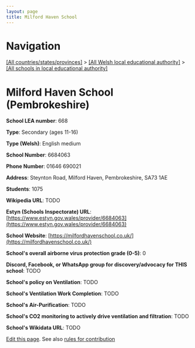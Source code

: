 ```yaml
---
layout: page
title: Milford Haven School
---
```

# Navigation

[[All countries/states/provinces]](../../..) > [[All Welsh local educational authority]](../..) > [[All schools in local educational authority]](..)

# Milford Haven School (Pembrokeshire)

**School LEA number**: 668

**Type**: Secondary (ages 11-16)

**Type (Welsh)**: English medium

**School Number**: 6684063

**Phone Number**: 01646 690021

**Address**: Steynton Road, Milford Haven, Pembrokeshire, SA73 1AE

**Students**: 1075

**Wikipedia URL**: TODO

**Estyn (Schools Inspectorate) URL**: [https://www.estyn.gov.wales/provider/6684063](https://www.estyn.gov.wales/provider/6684063)

**School Website**: [https://milfordhavenschool.co.uk/](https://milfordhavenschool.co.uk/)

**School's overall airborne virus protection grade (0-5)**: 0

**Discord, Facebook, or WhatsApp group for discovery/advocacy for THIS school**: TODO

**School's policy on Ventilation**: TODO

**School's Ventilation Work Completion**: TODO

**School's Air-Purification**: TODO

**School's CO2 monitoring to actively drive ventilation and filtration**: TODO

**School's Wikidata URL**: TODO




[Edit this page](https://github.com/VentilationProject/Wales/edit/prif/./Pembrokeshire/Milford_Haven_School.md). See also [rules for contribution](../../../contribution-rules/)
